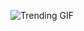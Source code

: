 ![Trending GIF](https://media4.giphy.com/media/M0LSVgFzV8x86iQonb/giphy.gif?cid=8bb21772s3zkolphpaamlwwzz9seyyk4hl960ww2x48i96eb&ep=v1_gifs_search&rid=giphy.gif&ct=g)
